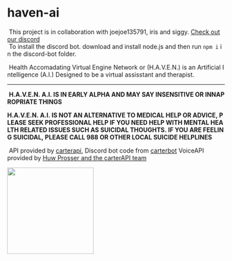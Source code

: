 # haven-ai

 This project is in collaboration with joejoe135791, iris and siggy. [Check out our discord](https://discord.gg/dPjRmm6SEs)
  To install the discord bot. download and install node.js and then run ```npm i``` in the discord-bot folder.
    

  Health Accomadating Virtual Engine Network or (H.A.V.E.N.) is an Artificial Intelligence (A.I.) Designed to be a virtual assisstant and therapist.  
** **

  **H.A.V.E.N. A.I. IS IN EARLY ALPHA AND MAY SAY INSENSITIVE OR INNAPROPRIATE THINGS**  

 **H.A.V.E.N. A.I. IS NOT AN ALTERNATIVE TO MEDICAL HELP OR ADVICE, PLEASE SEEK PROFESSIONAL HELP IF YOU NEED HELP WITH MENTAL HEALTH RELATED ISSUES SUCH AS SUICIDAL THOUGHTS. IF YOU ARE FEELING SUICIDAL, PLEASE CALL 988 OR OTHER LOCAL SUICIDE HELPLINES**  
    
    
  API provided by [carterapi](https://carterapi.com), Discord bot code from [carterbot](https://github.com/kieranperk/CarterBot) VoiceAPI provided by [Huw Prosser and the carterAPI team](https://github.com/huwprosser/carter-voice-assistant)
  
<a href="https://www.carterapi.com"><img src="https://151297354-files.gitbook.io/~/files/v0/b/gitbook-x-prod.appspot.com/o/spaces%2FciRkFwFdI6llRRifmbqJ%2Fuploads%2FrWJk4wUxapMwAgqOV3Np%2FBUILT-WITH-CARTER.svg?alt=media&token=32f7a446-b9b8-4ded-9263-1c11158c9c2f" style="width: 200px;" /></a>
